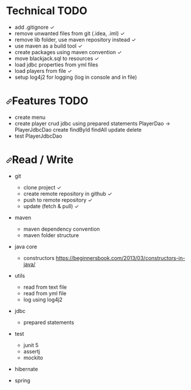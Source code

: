 <h1>Technical TODO</h1>
<ul>
<li>add .gitignore ✓</li>
<li>remove unwanted files from git (.idea, .iml) ✓</li>
<li>remove lib folder, use maven repository instead ✓</li>
<li>use maven as a build tool ✓</li>
<li>create packages using maven convention ✓</li>
<li>move blackjack.sql to resources ✓</li>
<li>load jdbc properties from yml files</li>
<li>load players from file ✓</li>
<li>setup log4j2 for logging (log in console and in file)</li>
</ul>
<h1><a id="user-content-features-todo" class="anchor" aria-hidden="true" href="#features-todo"><svg class="octicon octicon-link" viewBox="0 0 16 16" version="1.1" width="16" height="16" aria-hidden="true"><path fill-rule="evenodd" d="M7.775 3.275a.75.75 0 001.06 1.06l1.25-1.25a2 2 0 112.83 2.83l-2.5 2.5a2 2 0 01-2.83 0 .75.75 0 00-1.06 1.06 3.5 3.5 0 004.95 0l2.5-2.5a3.5 3.5 0 00-4.95-4.95l-1.25 1.25zm-4.69 9.64a2 2 0 010-2.83l2.5-2.5a2 2 0 012.83 0 .75.75 0 001.06-1.06 3.5 3.5 0 00-4.95 0l-2.5 2.5a3.5 3.5 0 004.95 4.95l1.25-1.25a.75.75 0 00-1.06-1.06l-1.25 1.25a2 2 0 01-2.83 0z"></path></svg></a>Features TODO</h1>
<ul>
<li>create menu</li>
<li>create player crud jdbc using prepared statements
PlayerDao -&gt; PlayerJdbcDao
create
findById
findAll
update
delete</li>
<li>test PlayerJdbcDao</li>
</ul>
<h1><a id="user-content-read--write" class="anchor" aria-hidden="true" href="#read--write"><svg class="octicon octicon-link" viewBox="0 0 16 16" version="1.1" width="16" height="16" aria-hidden="true"><path fill-rule="evenodd" d="M7.775 3.275a.75.75 0 001.06 1.06l1.25-1.25a2 2 0 112.83 2.83l-2.5 2.5a2 2 0 01-2.83 0 .75.75 0 00-1.06 1.06 3.5 3.5 0 004.95 0l2.5-2.5a3.5 3.5 0 00-4.95-4.95l-1.25 1.25zm-4.69 9.64a2 2 0 010-2.83l2.5-2.5a2 2 0 012.83 0 .75.75 0 001.06-1.06 3.5 3.5 0 00-4.95 0l-2.5 2.5a3.5 3.5 0 004.95 4.95l1.25-1.25a.75.75 0 00-1.06-1.06l-1.25 1.25a2 2 0 01-2.83 0z"></path></svg></a>Read / Write</h1>
<ul>
<li>
<p>git</p>
<ul>
<li>clone project ✓</li>
<li>create remote repository in github ✓</li>
<li>push to remote repository ✓</li>
<li>update (fetch &amp; pull) ✓</li>
</ul>
</li>
<li>
<p>maven</p>
<ul>
<li>maven dependency convention</li>
<li>maven folder structure</li>
</ul>
</li>
<li>
<p>java core</p>
<ul>
<li>constructors <a href="https://beginnersbook.com/2013/03/constructors-in-java/" rel="nofollow">https://beginnersbook.com/2013/03/constructors-in-java/</a></li>
</ul>
</li>
<li>
<p>utils</p>
<ul>
<li>read from text file</li>
<li>read from yml file</li>
<li>log using log4j2</li>
</ul>
</li>
<li>
<p>jdbc</p>
<ul>
<li>prepared statements</li>
</ul>
</li>
<li>
<p>test</p>
<ul>
<li>junit 5</li>
<li>assertj</li>
<li>mockito</li>
</ul>
</li>
<li>
<p>hibernate</p>
</li>
<li>
<p>spring</p>
</li>
</ul>
